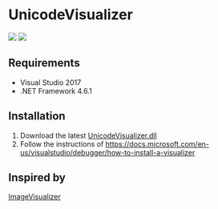 # UnicodeVisualizer

![](https://i.imgur.com/1nhFYua.png)
![](https://i.imgur.com/v2uSU0g.png)

## Requirements
* Visual Studio 2017
* .NET Framework 4.6.1

## Installation
1. Download the latest [UnicodeVisualizer.dll](https://github.com/Fyers/UnicodeVisualizer/releases)
2. Follow the instructions of https://docs.microsoft.com/en-us/visualstudio/debugger/how-to-install-a-visualizer

## Inspired by
[ImageVisualizer](https://github.com/Jaex/ImageVisualizer)
